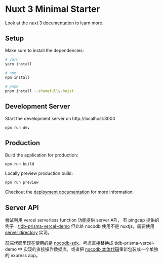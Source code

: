 # Nuxt 3 Minimal Starter

Look at the [nuxt 3 documentation](https://v3.nuxtjs.org) to learn more.

## Setup

Make sure to install the dependencies:

```bash
# yarn
yarn install

# npm
npm install

# pnpm
pnpm install --shamefully-hoist
```

## Development Server

Start the development server on http://localhost:3000

```bash
npm run dev
```

## Production

Build the application for production:

```bash
npm run build
```

Locally preview production build:

```bash
npm run preview
```

Checkout the [deployment documentation](https://v3.nuxtjs.org/guide/deploy/presets) for more information.


## Server API

尝试利用 vercel serverless function 功能提供 server API，
有 pingcap 提供的例子：[tidb-prisma-vercel-demo](https://github.com/pingcap/tidb-prisma-vercel-demo/tree/main/pages/api)
但此处 nocodb 使用不是 nuxtjs，需要使用 [server directory](https://v3.nuxtjs.org/guide/directory-structure/server#server-directory) 实现。

前端代码里现在使用的是 [nocodb-sdk](https://github.com/nocodb/nocodb/tree/develop/packages/nocodb-sdk)，考虑直接替换成 tidb-prisma-vercel-demo 中
实现的直接操作数据库，或者把 [nocodb 本体代码](https://github.com/nocodb/nocodb/tree/develop/packages/nocodb)重新包装成一个单独的 express app。
